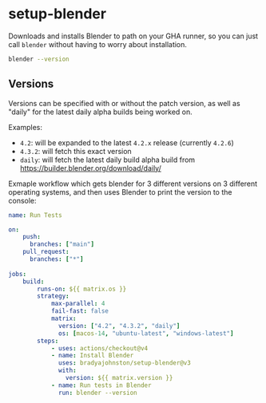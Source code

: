 # setup-blender

Downloads and installs Blender to path on your GHA runner, so you can just call `blender` without having to worry about installation.

```bash
blender --version
```

## Versions

Versions can be specified with or without the patch version, as well as "daily" for the latest daily alpha builds being worked on.

Examples: 
 - `4.2`: will be expanded to the latest `4.2.x` release (currently `4.2.6`)
 - `4.3.2`: will fetch this exact version
 - `daily`: will fetch the latest daily build alpha build from https://builder.blender.org/download/daily/

Exmaple workflow which gets blender for 3 different versions on 3 different operating systems, and then uses Blender to print the version to the console:
```yaml
name: Run Tests

on: 
    push:
      branches: ["main"]
    pull_request:
      branches: ["*"]
    
jobs:
    build:
        runs-on: ${{ matrix.os }}
        strategy:
            max-parallel: 4
            fail-fast: false
            matrix:
              version: ["4.2", "4.3.2", "daily"]
              os: [macos-14, "ubuntu-latest", "windows-latest"]
        steps:
            - uses: actions/checkout@v4
            - name: Install Blender
              uses: bradyajohnston/setup-blender@v3
              with:
                version: ${{ matrix.version }}
            - name: Run tests in Blender
              run: blender --version
```
